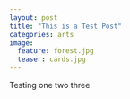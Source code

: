 ```yaml
---
layout: post
title: "This is a Test Post"
categories: arts
image:
  feature: forest.jpg
  teaser: cards.jpg
---
```


Testing one two three
